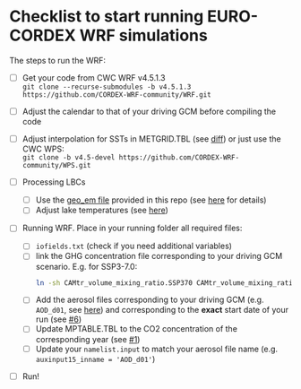 # Checklist to start running EURO-CORDEX WRF simulations

The steps to run the WRF:

 - [ ] Get your code from CWC WRF v4.5.1.3 \
```git clone --recurse-submodules -b v4.5.1.3  https://github.com/CORDEX-WRF-community/WRF.git```

 - [ ] Adjust the calendar to that of your driving GCM before compiling the code
 
 - [ ] Adjust interpolation for SSTs in METGRID.TBL (see [diff](https://github.com/CORDEX-WRF-community/WPS/compare/master..v4.5-devel)) or just use the CWC WPS: \
 ```git clone -b v4.5-devel https://github.com/CORDEX-WRF-community/WPS.git```  
 
 - [ ] Processing LBCs

   - [ ] Use the [geo_em file](https://meteo.unican.es/work/josipa/euro-cordex-cmip6/static_data/geo_em.d01_EUR-11_newLAI_LANDMATE_final.nc) provided in this repo (see [here](./static_data) for details)
   - [ ] Adjust lake temperatures (see [here](https://github.com/CORDEX-WRF-community/euro-cordex-cmip6/pull/5))   

 - [ ] Running WRF. Place in your running folder all required files:

   - [ ] `iofields.txt` (check if you need additional variables)
   - [ ] link the GHG concentration file corresponding to your driving GCM scenario. E.g. for SSP3-7.0:
     ```bash
     ln -sh CAMtr_volume_mixing_ratio.SSP370 CAMtr_volume_mixing_ratio```
   - [ ] Add the aerosol files corresponding to your driving GCM (e.g. `AOD_d01`, see [here](https://github.com/AEI-CORDyS/aerosols4wrf)) and corresponding to the **exact** start date of your run (see [#6](https://github.com/CORDEX-WRF-community/euro-cordex-cmip6/issues/6))
   - [ ] Update MPTABLE.TBL to the CO2 concentration of the corresponding year (see [#1](https://github.com/CORDEX-WRF-community/euro-cordex-cmip6/issues/1))
   - [ ] Update your `namelist.input` to match your aerosol file name (e.g. `auxinput15_inname = 'AOD_d01'`)
       
- [ ] Run!
